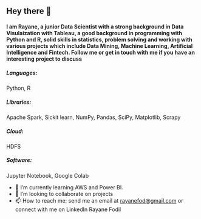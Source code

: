 ## Hey there 👋

#### I am Rayane, a junior Data Scientist with a strong background in Data Visulaization with Tableau, a good background in programming with Python and R, solid skills in statistics, problem solving and working with various projects which include Data Mining, Machine Learning, Artificial Intelligence and Fintech. Follow me or get in touch with me if you have an interesting project to discuss

##### Languages:
Python, R

##### Libraries: 
Apache Spark, Sickit learn, NumPy, Pandas, SciPy, Matplotlib, Scrapy

##### Cloud:
HDFS

##### Software:
Jupyter Notebook, Google Colab


- 🌱 I’m currently learning AWS and Power BI.
- 👯 I’m looking to collaborate on projects
- 📫 How to reach me: send me an email at rayanefod@gmail.com or connect with me on LinkedIn Rayane Fodil

